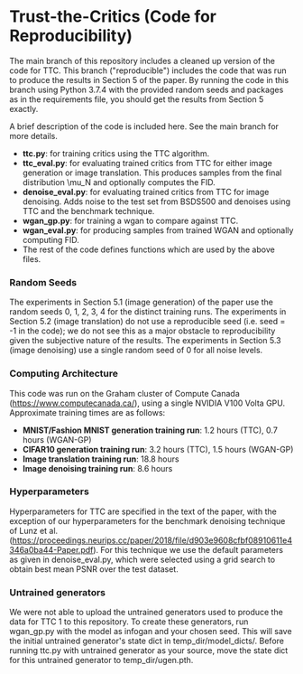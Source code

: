 # Trust-the-Critics (Code for Reproducibility)

The main branch of this repository includes a cleaned up version of the code for TTC. This branch ("reproducible") includes the code that was run to produce the results in Section 5 of the paper. By running the code in this branch using Python 3.7.4 with the provided random seeds and packages as in the requirements file, you should get the results from Section 5 exactly.

A brief description of the code is included here. See the main branch for more details.
 
- **ttc.py**: for training critics using the TTC algorithm. 
- **ttc_eval.py**: for evaluating trained critics from TTC for either image generation or image translation. This produces samples from the final distribution \mu_N and  optionally computes the FID.
- **denoise_eval.py**: for evaluating trained critics from TTC for image denoising. Adds noise to the test set from BSDS500 and denoises using TTC and the benchmark technique.
- **wgan_gp.py**: for training a wgan to compare against TTC.
- **wgan_eval.py**: for producing samples from trained WGAN and optionally computing FID.
- The rest of the code defines functions which are used by the above files.


### Random Seeds
The experiments in Section 5.1 (image generation) of the paper use the random seeds 0, 1, 2, 3, 4 for the distinct training runs. The experiments in Section 5.2 (image translation) do not use a reproducible seed (i.e. seed = -1 in the code); we do not see this as a major obstacle to reproducibility given the subjective nature of the results. The experiments in Section 5.3 (image denoising) use a single random seed of 0 for all noise levels.  

### Computing Architecture
This code was run on the Graham cluster of Compute Canada (https://www.computecanada.ca/), using a single NVIDIA V100 Volta GPU. Approximate training times are as follows:

- **MNIST/Fashion MNIST generation training run**: 1.2 hours (TTC), 0.7 hours (WGAN-GP)
- **CIFAR10 generation training run**: 3.2 hours (TTC), 1.5 hours (WGAN-GP)
- **Image translation training run**: 18.8 hours
- **Image denoising training run**: 8.6 hours

### Hyperparameters
Hyperparameters for TTC are specified in the text of the paper, with the exception of our hyperparameters for the benchmark denoising technique of Lunz et al. (https://proceedings.neurips.cc/paper/2018/file/d903e9608cfbf08910611e4346a0ba44-Paper.pdf). For this technique we use the default parameters as given in denoise_eval.py, which were selected using a grid search to obtain best mean PSNR over the test dataset.

### Untrained generators
We were not able to upload the untrained generators used to produce the data for TTC 1 to this repository. To create these generators, run wgan_gp.py with the model as infogan and your chosen seed. This will save the initial untrained generator's state dict in temp_dir/model_dicts/. Before running ttc.py with untrained generator as your source, move the state dict for this untrained generator to temp_dir/ugen.pth.
